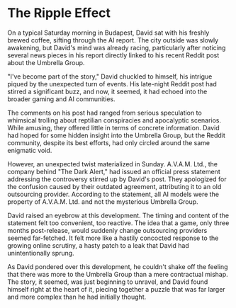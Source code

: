 # The Ripple Effect

On a typical Saturday morning in Budapest, David sat with his freshly brewed coffee, sifting through the AI report. The city outside was slowly awakening, but David's mind was already racing, particularly after noticing several news pieces in his report directly linked to his recent Reddit post about the Umbrella Group.

"I've become part of the story," David chuckled to himself, his intrigue piqued by the unexpected turn of events. His late-night Reddit post had stirred a significant buzz, and now, it seemed, it had echoed into the broader gaming and AI communities.

The comments on his post had ranged from serious speculation to whimsical trolling about reptilian conspiracies and apocalyptic scenarios. While amusing, they offered little in terms of concrete information. David had hoped for some hidden insight into the Umbrella Group, but the Reddit community, despite its best efforts, had only circled around the same enigmatic void.

However, an unexpected twist materialized in Sunday. A.V.A.M. Ltd., the company behind "The Dark Alert," had issued an official press statement addressing the controversy stirred up by David's post. They apologized for the confusion caused by their outdated agreement, attributing it to an old outsourcing provider. According to the statement, all AI models were the property of A.V.A.M. Ltd. and not the mysterious Umbrella Group.

David raised an eyebrow at this development. The timing and content of the statement felt too convenient, too reactive. The idea that a game, only three months post-release, would suddenly change outsourcing providers seemed far-fetched. It felt more like a hastily concocted response to the growing online scrutiny, a hasty patch to a leak that David had unintentionally sprung.

As David pondered over this development, he couldn't shake off the feeling that there was more to the Umbrella Group than a mere contractual mishap. The story, it seemed, was just beginning to unravel, and David found himself right at the heart of it, piecing together a puzzle that was far larger and more complex than he had initially thought.
